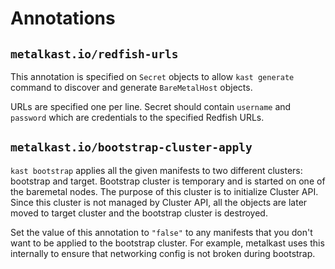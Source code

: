 # Annotations

## `metalkast.io/redfish-urls`

This annotation is specified on `Secret` objects to allow `kast generate` command
to discover and generate `BareMetalHost` objects.

URLs are specified one per line. Secret should contain `username` and `password`
which are credentials to the specified Redfish URLs.

## `metalkast.io/bootstrap-cluster-apply`

`kast bootstrap` applies all the given manifests to two different clusters: bootstrap and target.
Bootstrap cluster is temporary and is started on one of the baremetal nodes. The purpose of this cluster is to initialize Cluster API. Since this cluster is not managed by Cluster API, all the objects are later moved to target cluster and the bootstrap cluster is destroyed.

Set the value of this annotation to `"false"` to any manifests that you don't want to be applied to the bootstrap cluster. For example, metalkast uses this internally to ensure that networking config is not broken during bootstrap.
